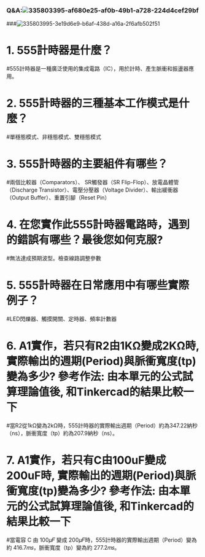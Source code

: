 

### Q&A:![335803395-af680e25-af0b-49b1-a728-224d4cef29bf](https://github.com/Antonypan/Small/assets/162288276/1f92371d-d7ed-4ab1-b390-6354d98258bc)




###![335803995-3e19d6e9-b6af-438d-a16a-2f6afb502f51](https://github.com/Antonypan/Small/assets/162288276/b3e5b462-01f5-49ba-a905-deb6293e1535)

# **1. 555計時器是什麼？**
#555計時器是一種廣泛使用的集成電路（IC），用於計時、產生脈衝和振盪器應用。

# **2. 555計時器的三種基本工作模式是什麼？**

#單穩態模式、非穩態模式、雙穩態模式
# **3. 555計時器的主要組件有哪些？**
#兩個比較器（Comparators）、 SR觸發器（SR Flip-Flop）、放電晶體管（Discharge Transistor）、電壓分壓器（Voltage Divider）、輸出緩衝器（Output Buffer）、重置引腳（Reset Pin）
# **4. 在您實作此555計時器電路時，遇到的錯誤有哪些？最後您如何克服?**
#無法達成預期波型。檢查線路調整參數
# 5. **555計時器在日常應用中有哪些實際例子？**
#LED閃爍器、觸摸開關、定時器、頻率計數器
# 6. A1實作，若只有R2由1K**Ω**變成2K**Ω**時, 實際輸出的週期(Period)與脈衝寬度(tp)變為多少? 參考作法: 由本單元的公式試算理論值後, 和Tinkercad的結果比較一下
#當R2從1kΩ變為2kΩ時，555計時器的實際輸出週期（Period）約為347.22納秒（ns），脈衝寬度（tp）約為207.9納秒（ns）。
# 7. A1實作，若只有C由100uF變成200uF時, 實際輸出的週期(Period)與脈衝寬度(tp)變為多少? 參考作法: 由本單元的公式試算理論值後, 和Tinkercad的結果比較一下
#當電容 C 由 100𝜇𝐹 變成 200𝜇𝐹時，555計時器的實際輸出週期（Period）變為約 416.7𝑚𝑠，脈衝寬度（tp）變為約 277.2𝑚𝑠。

